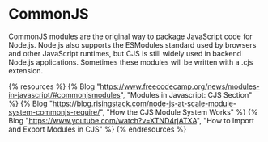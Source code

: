 # CommonJS

CommonJS modules are the original way to package JavaScript code for Node.js. Node.js also supports the ESModules standard used by browsers and other JavaScript runtimes, but CJS is still widely used in backend Node.js applications. Sometimes these modules will be written with a .cjs extension.

{% resources %}
  {% Blog "https://www.freecodecamp.org/news/modules-in-javascript/#commonjsmodules", "Modules in Javascript: CJS Section" %}
  {% Blog "https://blog.risingstack.com/node-js-at-scale-module-system-commonjs-require/", "How the CJS Module System Works" %}
  {% Blog "https://www.youtube.com/watch?v=XTND4rjATXA", "How to Import and Export Modules in CJS" %}
{% endresources %}
